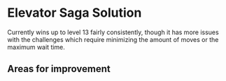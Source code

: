 # Elevator Saga Solution

Currently wins up to level 13 fairly consistently, though it has more issues with the challenges
which require minimizing the amount of moves or the maximum wait time.

## Areas for improvement

